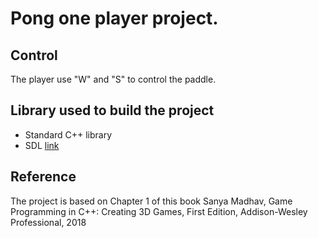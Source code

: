 # Pong one player project.
## Control
The player use "W" and "S" to control the paddle.
## Library used to build the project
+ Standard C++ library
+ SDL [link](https://www.libsdl.org/)
## Reference
The project is based on Chapter 1 of this book
Sanya Madhav, Game Programming in C++: Creating 3D Games, First Edition, Addison-Wesley Professional, 2018